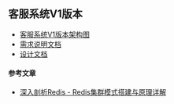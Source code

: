 ## 客服系统V1版本
* [客服系统V1版本架构图](./framework.md)
* [需求说明文档](./商务通聊天系统需求列表V1版本.xlsx)
* [设计文档](./desigin.md)


#### 参考文章
* [深入剖析Redis - Redis集群模式搭建与原理详解](https://www.jianshu.com/p/84dbb25cc8dc)

